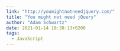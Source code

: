 ```yaml
---
link: "http://youmightnotneedjquery.com/"
title: "You might not need jQuery"
author: "Adam Schwartz"
date: 2021-01-14 10:38:13+0200
tags:
  - JavaScript
---
```

